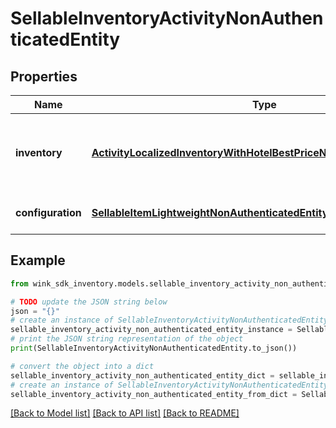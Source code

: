 # SellableInventoryActivityNonAuthenticatedEntity


## Properties

Name | Type | Description | Notes
------------ | ------------- | ------------- | -------------
**inventory** | [**ActivityLocalizedInventoryWithHotelBestPriceNonAuthenticatedEntity**](ActivityLocalizedInventoryWithHotelBestPriceNonAuthenticatedEntity.md) | Property details along with the priced activity record. | [optional] 
**configuration** | [**SellableItemLightweightNonAuthenticatedEntity**](SellableItemLightweightNonAuthenticatedEntity.md) | Identifier inventory record | [optional] 

## Example

```python
from wink_sdk_inventory.models.sellable_inventory_activity_non_authenticated_entity import SellableInventoryActivityNonAuthenticatedEntity

# TODO update the JSON string below
json = "{}"
# create an instance of SellableInventoryActivityNonAuthenticatedEntity from a JSON string
sellable_inventory_activity_non_authenticated_entity_instance = SellableInventoryActivityNonAuthenticatedEntity.from_json(json)
# print the JSON string representation of the object
print(SellableInventoryActivityNonAuthenticatedEntity.to_json())

# convert the object into a dict
sellable_inventory_activity_non_authenticated_entity_dict = sellable_inventory_activity_non_authenticated_entity_instance.to_dict()
# create an instance of SellableInventoryActivityNonAuthenticatedEntity from a dict
sellable_inventory_activity_non_authenticated_entity_from_dict = SellableInventoryActivityNonAuthenticatedEntity.from_dict(sellable_inventory_activity_non_authenticated_entity_dict)
```
[[Back to Model list]](../README.md#documentation-for-models) [[Back to API list]](../README.md#documentation-for-api-endpoints) [[Back to README]](../README.md)


